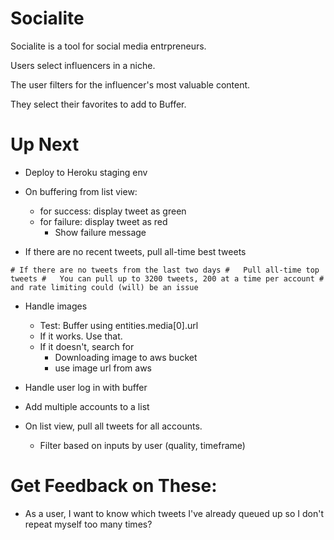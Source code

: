 Socialite
=========

Socialite is a tool for social media entrpreneurs.

Users select influencers in a niche.

The user filters for the influencer's most valuable content.

They select their favorites to add to Buffer.

Up Next
=======

* Deploy to Heroku staging env

* On buffering from list view:
	- for success: display tweet as green
	- for failure: display tweet as red
		- Show failure message

* If there are no recent tweets, pull all-time best tweets

`
	# If there are no tweets from the last two days
	# 	Pull all-time top tweets
	# 	You can pull up to 3200 tweets, 200 at a time per account
	# 	and rate limiting could (will) be an issue
`

* Handle images
	- Test: Buffer using entities.media[0].url
	- If it works. Use that.
	- If it doesn't, search for
		- Downloading image to aws bucket
		- use image url from aws

* Handle user log in with buffer
* Add multiple accounts to a list
* On list view, pull all tweets for all accounts.
	* Filter based on inputs by user (quality, timeframe)

Get Feedback on These:
======================

* As a user, I want to know which tweets I've already queued up so I don't repeat myself too many times?
